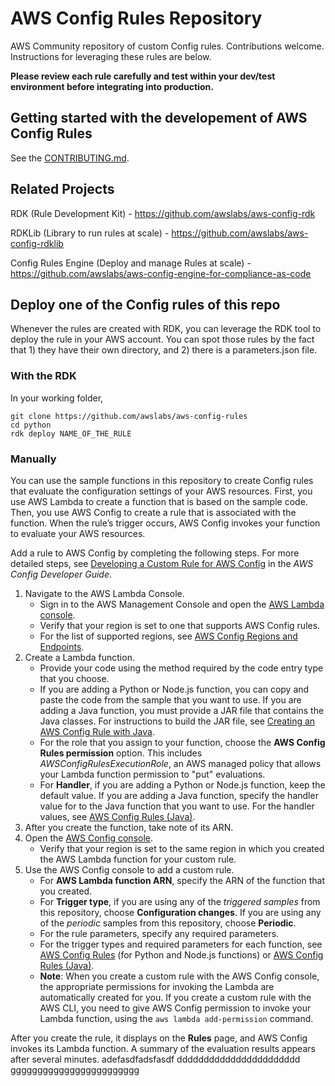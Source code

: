 # AWS Config Rules Repository

AWS Community repository of custom Config rules. Contributions welcome. Instructions for leveraging these rules are below.

**Please review each rule carefully and test within your dev/test environment before integrating into production.**

## Getting started with the developement of AWS Config Rules
See the [CONTRIBUTING.md](https://github.com/awslabs/aws-config-rules/blob/master/CONTRIBUTING.md).

## Related Projects
RDK (Rule Development Kit) - https://github.com/awslabs/aws-config-rdk

RDKLib (Library to run rules at scale) - https://github.com/awslabs/aws-config-rdklib

Config Rules Engine (Deploy and manage Rules at scale) - https://github.com/awslabs/aws-config-engine-for-compliance-as-code

## Deploy one of the Config rules of this repo

Whenever the rules are created with RDK, you can leverage the RDK tool to deploy the rule in your AWS account. You can spot those rules by the fact that 1) they have their own directory, and 2) there is a parameters.json file.

### With the RDK
In your working folder,
```
git clone https://github.com/awslabs/aws-config-rules
cd python
rdk deploy NAME_OF_THE_RULE
```

### Manually
You can use the sample functions in this repository to create Config rules that evaluate the configuration settings of your AWS resources. First, you use AWS Lambda to create a function that is based on the sample code. Then, you use AWS Config to create a rule that is associated with the function. When the rule’s trigger occurs, AWS Config invokes your function to evaluate your AWS resources.

Add a rule to AWS Config by completing the following steps. For more detailed steps, see [Developing a Custom Rule for AWS Config](http://docs.aws.amazon.com/config/latest/developerguide/evaluate-config_develop-rules_nodejs.html) in the *AWS Config Developer Guide*.

1. Navigate to the AWS Lambda Console.
	- Sign in to the AWS Management Console and open the [AWS Lambda console](https://console.aws.amazon.com/lambda/).
	- Verify that your region is set to one that supports AWS Config rules.
	- For the list of supported regions, see [AWS Config Regions and Endpoints](http://docs.aws.amazon.com/general/latest/gr/rande.html#awsconfig_region).
2. Create a Lambda function.
	- Provide your code using the method required by the code entry type that you choose.  
	- If you are adding a Python or Node.js function, you can copy and paste the code from the sample that you want to use. If you are adding a Java function, you must provide a JAR file that contains the Java classes. For instructions to build the JAR file, see [Creating an AWS Config Rule with Java](./java/HOWTO.md).
	- For the role that you assign to your function, choose the **AWS Config Rules permission** option. This includes *AWSConfigRulesExecutionRole*, an AWS managed policy that allows your Lambda function permission to "put" evaluations.
	- For **Handler**, if you are adding a Python or Node.js function, keep the default value. If you are adding a Java function, specify the handler value for to the Java function that you want to use. For the handler values, see [AWS Config Rules (Java)](./java/RULES_JAVA.md).
3. After you create the function, take note of its ARN.  
4. Open the [AWS Config console](https://console.aws.amazon.com/config/).   
	- Verify that your region is set to the same region in which you created the AWS Lambda function for your custom rule.  
5. Use the AWS Config console to add a custom rule.  
	- For **AWS Lambda function ARN**, specify the ARN of the function that you created.
	- For **Trigger type**, if you are using any of the *triggered samples* from this repository, choose **Configuration changes**. If you are using any of the *periodic* samples from this repository, choose **Periodic**.
	- For the rule parameters, specify any required parameters.
	- For the trigger types and required parameters for each function, see [AWS Config Rules](./RULES.md) (for Python and Node.js functions) or [AWS Config Rules (Java)](./java/RULES_JAVA.md).
	- **Note**: When you create a custom rule with the AWS Config console, the appropriate permissions for invoking the Lambda are automatically created for you. If you create a custom rule with the AWS CLI, you need to give AWS Config permission to invoke your Lambda function, using the `aws lambda add-permission` command.

After you create the rule, it displays on the **Rules** page, and AWS Config invokes its Lambda function. A summary of the evaluation results appears after several minutes.
adefasdfadsfasdf
ddddddddddddddddddddddd
gggggggggggggggggggggggg
